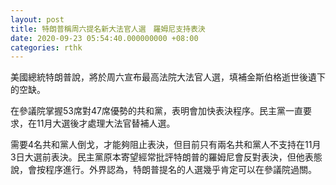 ```yaml
---
layout: post
title: 特朗普稱周六提名新大法官人選　羅姆尼支持表決
date: 2020-09-23 05:54:40.000000000 +08:00
categories: rthk
---
```


美國總統特朗普說，將於周六宣布最高法院大法官人選，填補金斯伯格逝世後遺下的空缺。

在參議院掌握53席對47席優勢的共和黨，表明會加快表決程序。民主黨一直要求，在11月大選後才處理大法官替補人選。

需要4名共和黨人倒戈，才能夠阻止表決，但目前只有兩名共和黨人不支持在11月3日大選前表決。民主黨原本寄望經常批評特朗普的羅姆尼會反對表決，但他表態說，會按程序進行。外界認為，特朗普提名的人選幾乎肯定可以在參議院過關。
